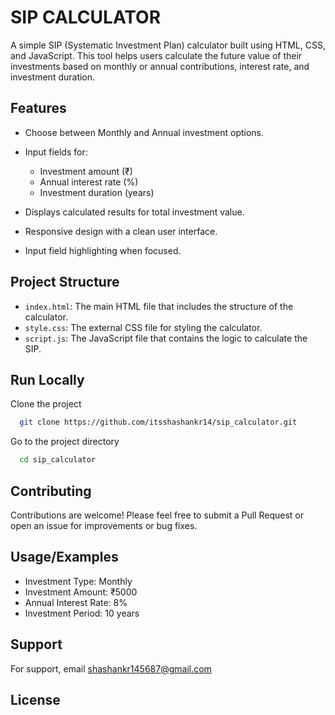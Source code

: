 
# SIP CALCULATOR 

A simple SIP (Systematic Investment Plan) calculator built using HTML, CSS, and JavaScript. This tool helps users calculate the future value of their investments based on monthly or annual contributions, interest rate, and investment duration.


## Features

- Choose between Monthly and Annual investment options.
- Input fields for:
    
    - Investment amount (₹)
    - Annual interest rate (%)
    - Investment duration (years)
- Displays calculated results for total investment value.
- Responsive design with a clean user interface.
- Input field highlighting when focused.


## Project Structure

- `index.html`: The main HTML file that includes the structure of the calculator.
- `style.css`: The external CSS file for styling the calculator.
- `script.js`: The JavaScript file that contains the logic to calculate the SIP.
## Run Locally

Clone the project

```bash
  git clone https://github.com/itsshashankr14/sip_calculator.git

```

Go to the project directory

```bash
  cd sip_calculator
```


## Contributing

Contributions are welcome! Please feel free to submit a Pull Request or open an issue for improvements or bug fixes.

## Usage/Examples

- Investment Type: Monthly
- Investment Amount: ₹5000
- Annual Interest Rate: 8%
- Investment Period: 10 years


## Support

For support, email shashankr145687@gmail.com 

## License

[](https://choosealicense.com/licenses/mit/)

